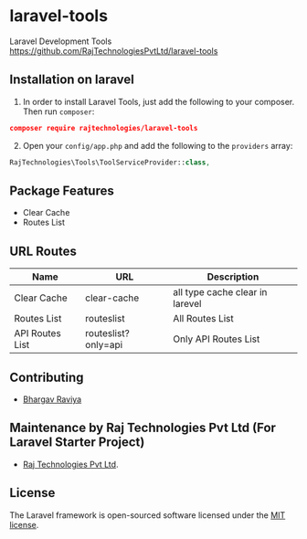 # laravel-tools
Laravel Development Tools
https://github.com/RajTechnologiesPvtLtd/laravel-tools

## Installation on laravel
1) In order to install Laravel Tools, just add the following to your composer. Then run `composer`:

```json
composer require rajtechnologies/laravel-tools
```
2) Open your `config/app.php` and add the following to the `providers` array:

```php
RajTechnologies\Tools\ToolServiceProvider::class,
```
## Package Features

- Clear Cache
- Routes List

## URL Routes

| Name            | URL                 | Description                     |
|-----------------|---------------------|---------------------------------|
| Clear Cache     | clear-cache         | all type cache clear in larevel |
| Routes List     | routeslist          | All Routes List                 |
| API Routes List | routeslist?only=api | Only API Routes List            |

## Contributing

- [Bhargav Raviya](https://github.com/bhargavraviya)

## Maintenance by Raj Technologies Pvt Ltd (For Laravel Starter Project)

- [Raj Technologies Pvt Ltd](http://www.rajtechnologies.com/contact-web-design-development-marketing-Ahmedabad-India-Gujarat.php).

## License

The Laravel framework is open-sourced software licensed under the [MIT license](https://opensource.org/licenses/MIT).

